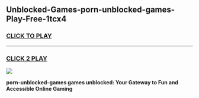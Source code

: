 
## Unblocked-Games-porn-unblocked-games-Play-Free-1tcx4
<h3>
<a href="https://premium76.site?title=porn-unblocked-games&ref=20A">CLICK TO PLAY</a></h3>
<hr>

<h3>
<a href="https://premium76.site?title=porn-unblocked-games&ref=20A">CLICK 2 PLAY</a>
  
</h3>

<a href="https://premium76.site?title=porn-unblocked-games&ref=20A"><img src="https://clearcache.store/games.png"></a>


**porn-unblocked-games games unblocked: Your Gateway to Fun and Accessible Online Gaming**
